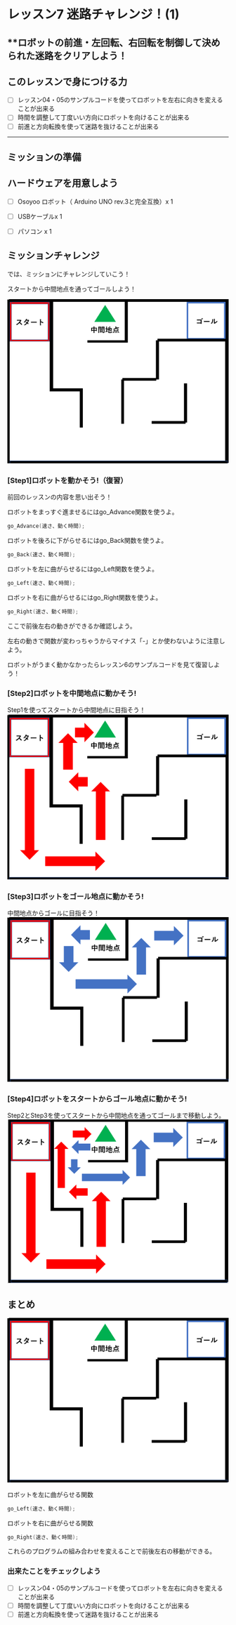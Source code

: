 # レッスン7 迷路チャレンジ！(1)

## **ロボットの前進・左回転、右回転を制御して決められた迷路をクリアしよう！

## このレッスンで身につける力

- [ ] レッスン04・05のサンプルコードを使ってロボットを左右に向きを変えることが出来る
- [ ] 時間を調整して丁度いい方向にロボットを向けることが出来る
- [ ] 前進と方向転換を使って迷路を抜けることが出来る

---

## ミッションの準備

## ハードウェアを用意しよう
- [ ] Osoyoo ロボット（ Arduino UNO rev.3と完全互換）x 1
- [ ] USBケーブルx 1
- [ ] パソコン x 1


## ミッションチャレンジ
では、ミッションにチャレンジしていこう！

スタートから中間地点を通ってゴールしよう！

![コース図](image/course.png)

### [Step1]ロボットを動かそう!（復習）

前回のレッスンの内容を思い出そう！

ロボットをまっすぐ進ませるにはgo_Advance関数を使うよ。
```C++
go_Advance(速さ、動く時間);
```
ロボットを後ろに下がらせるにはgo_Back関数を使うよ。
```C++
go_Back(速さ、動く時間);
```
ロボットを左に曲がらせるにはgo_Left関数を使うよ。
```C++
go_Left(速さ、動く時間);
```
ロボットを右に曲がらせるにはgo_Right関数を使うよ。
```C++
go_Right(速さ、動く時間);
```
ここで前後左右の動きができるか確認しよう。

左右の動きで関数が変わっちゃうからマイナス「-」とか使わないように注意しよう。

ロボットがうまく動かなかったらレッスン6のサンプルコードを見て復習しよう！


### [Step2]ロボットを中間地点に動かそう!
Step1を使ってスタートから中間地点に目指そう！
![コース図](image/course_centerpoint.png)

### [Step3]ロボットをゴール地点に動かそう!
中間地点からゴールに目指そう！
![コース図](image/course_goalpoint.png)

### [Step4]ロボットをスタートからゴール地点に動かそう!
Step2とStep3を使ってスタートから中間地点を通ってゴールまで移動しよう。
![コース図](image/course_allpoint.png)

## まとめ

![コース図](image/course.png)

ロボットを左に曲がらせる関数
```C++
go_Left(速さ、動く時間);
```
ロボットを右に曲がらせる関数
```C++
go_Right(速さ、動く時間);
```

これらのプログラムの組み合わせを変えることで前後左右の移動ができる。


### 出来たことをチェックしよう

- [ ] レッスン04・05のサンプルコードを使ってロボットを左右に向きを変えることが出来る
- [ ] 時間を調整して丁度いい方向にロボットを向けることが出来る
- [ ] 前進と方向転換を使って迷路を抜けることが出来る